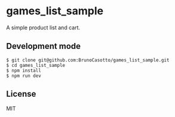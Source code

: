 # games_list_sample
A simple product list and cart.

## Development mode
```
$ git clone git@github.com:BrunoCasotto/games_list_sample.git
$ cd games_list_sample
$ npm install
$ npm run dev
```

## License
MIT
